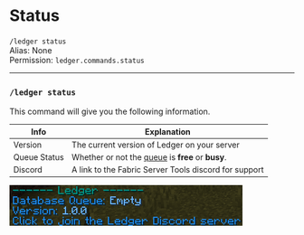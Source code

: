# Status
`/ledger status`  
Alias: None  
Permission: `ledger.commands.status`

---

### `/ledger status`
This command will give you the following information.

| Info         | Explanation                                                     |
|--------------|-----------------------------------------------------------------|
| Version      | The current version of Ledger on your server                    |
| Queue Status | Whether or not the [queue](../queue.md) is **free** or **busy**.|
| Discord      | A link to the Fabric Server Tools discord for support           |

![status example](../assets/status-example.png)